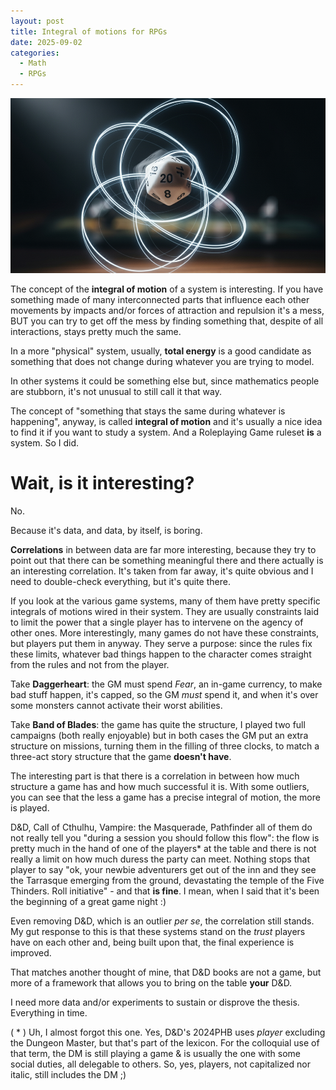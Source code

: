 ```yaml
---
layout: post
title: Integral of motions for RPGs
date: 2025-09-02
categories:
  - Math
  - RPGs
---
```


![d20 test](/assets/img/d20motion.png)

The concept of the **integral of motion** of a system is interesting.
If you have something made of many interconnected parts that influence each other movements by impacts and/or forces of attraction and repulsion it's a mess, BUT you can try to get off the mess by finding something that, despite of all interactions, stays pretty much the same.

<!--more-->

In a more "physical" system, usually, **total energy** is a good candidate as something that does not change during whatever you are trying to model.

In other systems it could be something else but, since mathematics people are stubborn, it's not unusual to still call it that way.

The concept of "something that stays the same during whatever is happening", anyway, is called **integral of motion** and it's usually a nice idea to find it if you want to study a system. And a Roleplaying Game ruleset **is** a system. So I did.
# Wait, is it interesting?
No.

Because it's data, and data, by itself, is boring.

**Correlations** in between data are far more interesting, because they try to point out that there can be something meaningful there and there actually is an interesting correlation. It's taken from far away, it's quite obvious and I need to double-check everything, but it's quite there.

If you look at the various game systems, many of them have pretty specific integrals of motions wired in their system. They are usually constraints laid to limit the power that a single player has to intervene on the agency of other ones.
More interestingly, many games do not have these constraints, but players put them in anyway.
They serve a purpose: since the rules fix these limits, whatever bad things happen to the character comes straight from the rules and not from the player.

Take **Daggerheart**: the GM must spend *Fear*, an in-game currency, to make bad stuff happen, it's capped, so the GM *must* spend it, and when it's over some monsters cannot activate their worst abilities.

Take **Band of Blades**: the game has quite the structure, I played two full campaigns (both really enjoyable) but in both cases the GM put an extra structure on missions, turning them in the filling of three clocks, to match a three-act story structure that the game **doesn't have**.

The interesting part is that there is a correlation in between how much structure a game has and how much successful it is. With some outliers, you can see that the less a game has a precise integral of motion, the more is played.

D&D, Call of Cthulhu, Vampire: the Masquerade, Pathfinder all of them do not really tell you "during a session you should follow this flow": the flow is pretty much in the hand of one of the players* at the table and there is not really a limit on how much duress the party can meet. Nothing stops that player to say "ok, your newbie adventurers get out of the inn and they see the Tarrasque emerging from the ground, devastating the temple of the Five Thinders. Roll initiative" - and that **is fine**. I mean, when I said that it's been the beginning of a great game night :)

Even removing D&D, which is an outlier *per se*, the correlation still stands. My gut response to this is that these systems stand on the *trust* players have on each other and, being built upon that, the final experience is improved.

That matches another thought of mine, that D&D books are not a game, but more of a framework that allows you to bring on the table **your** D&D.

I need more data and/or experiments to sustain or disprove the thesis. Everything in time.

( * ) Uh, I almost forgot this one. Yes, D&D's 2024PHB uses *player* excluding the Dungeon Master, but that's part of the lexicon. For the colloquial use of that term, the DM is still playing a game & is usually the one with some social duties, all delegable to others. So, yes, players, not capitalized nor italic, still includes the DM ;)
